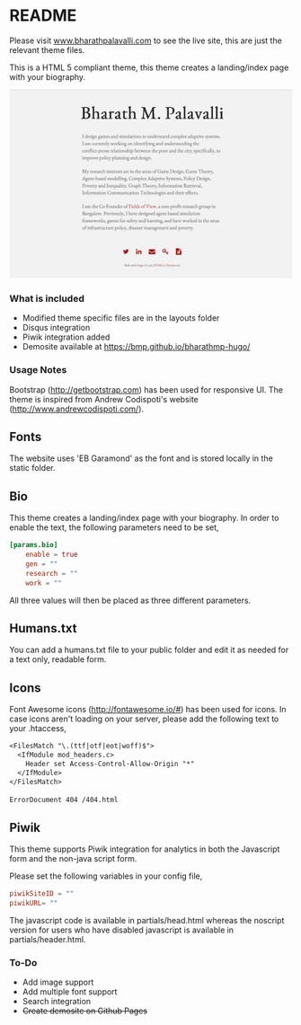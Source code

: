 # README #

Please visit www.bharathpalavalli.com to see the live site, this are just the relevant theme files.

This is a HTML 5 compliant theme, this theme creates a landing/index page with your biography.

![alt text](bharathpalavalli-tn.png)

### What is included ###
* Modified theme specific files are in the layouts folder
* Disqus integration
* Piwik integration added
* Demosite available at https://bmp.github.io/bharathmp-hugo/


### Usage Notes ###
Bootstrap (http://getbootstrap.com) has been used for responsive UI. The theme is inspired from Andrew Codispoti's website (http://www.andrewcodispoti.com/).

Fonts
------
The website uses 'EB Garamond' as the font and is stored locally in the static folder.

Bio
------
This theme creates a landing/index page with your biography. In order to enable the text, the following parameters need to be set,

```config.toml
[params.bio]
    enable = true
    gen = ""
    research = ""
    work = ""
```
All three values will then be placed as three different parameters.

Humans.txt
------
You can add a humans.txt file to your public folder and edit it as needed for a text only, readable form.

Icons
------
Font Awesome icons (http://fontawesome.io/#) has been used for icons. In case icons aren't loading on your server, please add the following text to your .htaccess,

```script
<FilesMatch "\.(ttf|otf|eot|woff)$">
  <IfModule mod_headers.c>
    Header set Access-Control-Allow-Origin "*"
  </IfModule>
</FilesMatch>

ErrorDocument 404 /404.html
```

Piwik
------
This theme supports Piwik integration for analytics in both the Javascript form and the non-java script form.

Please set the following variables in your config file,

```config.toml
piwikSiteID = ""
piwikURL= ""
```

The javascript code is available in partials/head.html whereas the noscript version for users who have disabled javascript is available in partials/header.html.

### To-Do ###
* Add image support
* Add multiple font support
* Search integration
* ~~Create demosite on Github Pages~~
